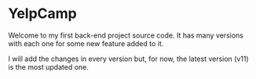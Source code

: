 # YelpCamp

Welcome to my first back-end project source code. It has many versions with each one for some new feature added to it.

I will add the changes in every version but, for now, the latest version (v11) is the most updated one.
